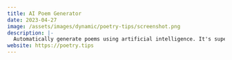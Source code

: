 ```yaml
---
title: AI Poem Generator
date: 2023-04-27
image: /assets/images/dynamic/poetry-tips/screenshot.png
description: |-
  Automatically generate poems using artificial intelligence. It's super easy to use, just pick what type of poem you want to generate, enter the description of your poem and hit the big Generate button.
website: https://poetry.tips
---
```

